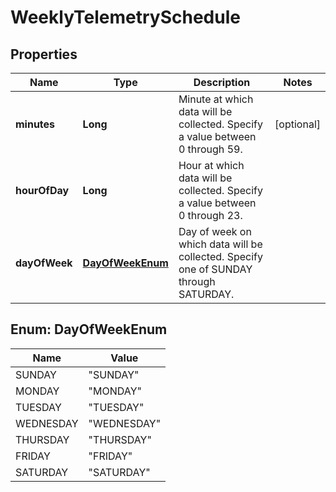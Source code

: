 # WeeklyTelemetrySchedule

## Properties
Name | Type | Description | Notes
------------ | ------------- | ------------- | -------------
**minutes** | **Long** | Minute at which data will be collected. Specify a value between 0 through 59.  |  [optional]
**hourOfDay** | **Long** | Hour at which data will be collected. Specify a value between 0 through 23.  | 
**dayOfWeek** | [**DayOfWeekEnum**](#DayOfWeekEnum) | Day of week on which data will be collected. Specify one of SUNDAY through SATURDAY.  | 

<a name="DayOfWeekEnum"></a>
## Enum: DayOfWeekEnum
Name | Value
---- | -----
SUNDAY | &quot;SUNDAY&quot;
MONDAY | &quot;MONDAY&quot;
TUESDAY | &quot;TUESDAY&quot;
WEDNESDAY | &quot;WEDNESDAY&quot;
THURSDAY | &quot;THURSDAY&quot;
FRIDAY | &quot;FRIDAY&quot;
SATURDAY | &quot;SATURDAY&quot;
